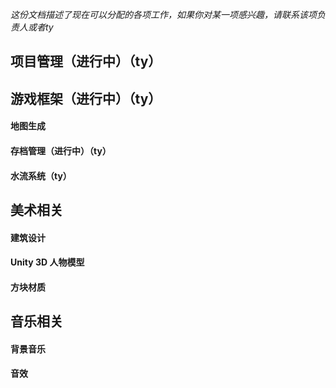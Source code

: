 *这份文档描述了现在可以分配的各项工作，如果你对某一项感兴趣，请联系该项负责人或者ty*

## 项目管理（进行中）（ty）

## 游戏框架（进行中）（ty）

#### 地图生成

#### 存档管理（进行中）（ty）

#### 水流系统（ty）

## 美术相关

#### 建筑设计

#### Unity 3D 人物模型

#### 方块材质

## 音乐相关

#### 背景音乐

#### 音效
